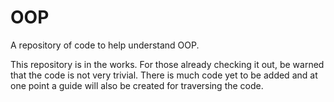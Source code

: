 OOP
===

A repository of code to help understand OOP.

This repository is in the works. For those already checking it out, be warned that the code is not very trivial. There is much code yet to be added and at one point a guide will also be created for traversing the code.
